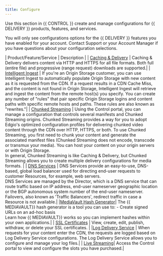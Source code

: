 ```yaml
---
title: Configure
---
```

Use this section in {{ CONTROL }} create and manage configurations for {{ DELIVERY }} products, features, and services.

<Callout type="info">You will only see configurations options for the {{ DELIVERY }} features you have enabled for your account. Contact Support or your Account Manager if you have questions about your configuration selections.</Callout>

| Product/Feature/Service | Description |
| [Caching & Delivery](/delivery/delivery/caching_and_delivery) | Caching & Delivery delivers content via HTTP and HTTPS for all file formats. Both full (entire file) and progressive (range request) downloads are supported.|
| [Intelligent Ingest](/delivery/delivery/intelligent_ingest) | If you're an Origin Storage customer, you can use Intelligent Ingest to automatically populate Origin Storage with new content as it is requested from the CDN. If a request results in a CDN Cache Miss, and the content is not found in Origin Storage, Intelligent Ingest will retrieve and ingest the content from the remote host(s) you specify. You can create any number of "rules" that pair specific Origin Storage logins and content paths with specific remote hosts and paths. These rules are also known as "rewrites."|
| [Chunked Streaming](/delivery/delivery/chunked_streaming) | Using the Control portal, you can manage a configuration that controls several manifests and Chunked Streaming origins. Chunked Streaming provides a way for you to adopt Edgio's optimized configuration profiles for delivering chunked video content through the CDN over HTTP, HTTPS, or both. To use Chunked Streaming, you first need to chunk your content and generate the associated manifest files (Chunked Streaming does not encode, transcode or transmux your media). You can host your content on your origin servers or with Origin Storage. <br /> <Callout type="info">In general, Chunked Streaming is like Caching & Delivery, but Chunked Streaming allows you to create multiple delivery configurations for media formats.</Callout> |
| [DNS Services](/delivery/delivery/dns_services) | DNS Services provide an easy-to-use, DNS-based, global load balancer used for directing end-user requests to customer Resources, for example, web servers. <br /> DNS Services are managed by the Director, which is a DNS service that can route traffic based on IP address, end-user nameserver geographic location or the BGP autonomous system number of the end-user nameserver. <br /> Failovers, also known as 'Traffic Balancers', redirect traffic in case a Resource is not available.|
|[MediaVault Hash Generator](/delivery/delivery/mediavault)| The {{ MEDIAVAULT}} hash generator is a tool you can use to: - Create signed URLs on an ad-hoc basis <br /> Learn how {{ MEDIAVAULT}} works so you can implement hashes within your own applications.|
| [SSL Certificates](/delivery/delivery/ssl_certificates) | View, create, edit, publish, withdraw, or delete your SSL certificates. |
|[Log Delivery Service](/delivery/control/configure/log_delivery_service) | When requests for your content enter the CDN, the requests are logged based on Log Delivery Service configurations. The Log Delivery Service allows you to configure and manage your log files.|
| [Live Streaming](/delivery/control/configure/live_streaming)| Access the Control portal to view and configure the slots you have purchased.|
